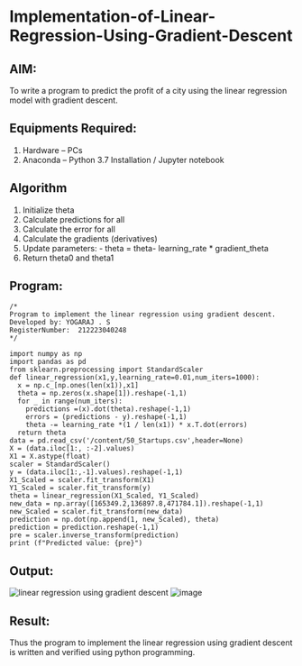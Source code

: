 # Implementation-of-Linear-Regression-Using-Gradient-Descent

## AIM:
To write a program to predict the profit of a city using the linear regression model with gradient descent.

## Equipments Required:
1. Hardware – PCs
2. Anaconda – Python 3.7 Installation / Jupyter notebook

## Algorithm
1. Initialize theta
2. Calculate predictions for all
3. Calculate the error for all
4. Calculate the gradients (derivatives)
5. Update parameters:
            - theta = theta- learning_rate * gradient_theta
6. Return theta0 and theta1

## Program:
```
/*
Program to implement the linear regression using gradient descent.
Developed by: YOGARAJ . S
RegisterNumber:  212223040248
*/
```
```
import numpy as np
import pandas as pd
from sklearn.preprocessing import StandardScaler
def linear_regression(x1,y,learning_rate=0.01,num_iters=1000):
  x = np.c_[np.ones(len(x1)),x1]
  theta = np.zeros(x.shape[1]).reshape(-1,1)
  for _ in range(num_iters):  
    predictions =(x).dot(theta).reshape(-1,1)
    errors = (predictions - y).reshape(-1,1)
    theta -= learning_rate *(1 / len(x1)) * x.T.dot(errors)
  return theta
data = pd.read_csv('/content/50_Startups.csv',header=None)
X = (data.iloc[1:, :-2].values)
X1 = X.astype(float)
scaler = StandardScaler()
y = (data.iloc[1:,-1].values).reshape(-1,1)
X1_Scaled = scaler.fit_transform(X1)
Y1_Scaled = scaler.fit_transform(y)
theta = linear_regression(X1_Scaled, Y1_Scaled)
new_data = np.array([165349.2,136897.8,471784.1]).reshape(-1,1)
new_Scaled = scaler.fit_transform(new_data)
prediction = np.dot(np.append(1, new_Scaled), theta)
prediction = prediction.reshape(-1,1)
pre = scaler.inverse_transform(prediction)
print (f"Predicted value: {pre}")
```
## Output:
![linear regression using gradient descent](sam.png)
![image](https://github.com/yogaraj2/Implementation-of-Linear-Regression-Using-Gradient-Descent/assets/153482637/fbad4c6a-e2ff-41ab-9c0e-877848bec0fa)


## Result:
Thus the program to implement the linear regression using gradient descent is written and verified using python programming.
